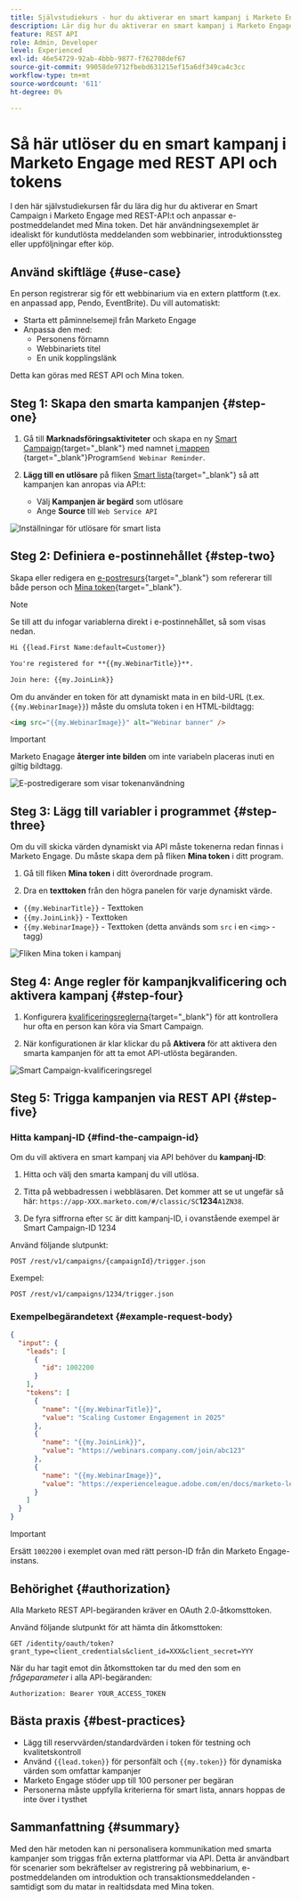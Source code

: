 ```yaml
---
title: Självstudiekurs - hur du aktiverar en smart kampanj i Marketo Engage med REST API och tokens
description: Lär dig hur du aktiverar en smart kampanj i Marketo Engage med REST API och anpassar e-postmeddelandet med Mina token.
feature: REST API
role: Admin, Developer
level: Experienced
exl-id: 46e54729-92ab-4bbb-9877-f762708def67
source-git-commit: 99058de9712fbebd631215ef15a6df349ca4c3cc
workflow-type: tm+mt
source-wordcount: '611'
ht-degree: 0%

---
```


# Så här utlöser du en smart kampanj i Marketo Engage med REST API och tokens

I den här självstudiekursen får du lära dig hur du aktiverar en Smart Campaign i Marketo Engage med REST-API:t och anpassar e-postmeddelandet med Mina token. Det här användningsexemplet är idealiskt för kundutlösta meddelanden som webbinarier, introduktionssteg eller uppföljningar efter köp.

## Använd skiftläge {#use-case}

En person registrerar sig för ett webbinarium via en extern plattform (t.ex. en anpassad app, Pendo, EventBrite). Du vill automatiskt:

* Starta ett påminnelsemejl från Marketo Engage
* Anpassa den med:
   * Personens förnamn
   * Webbinariets titel
   * En unik kopplingslänk

Detta kan göras med REST API och Mina token.

## Steg 1: Skapa den smarta kampanjen {#step-one}

1. Gå till **Marknadsföringsaktiviteter** och skapa en ny [Smart Campaign](https://experienceleague.adobe.com/en/docs/marketo/using/product-docs/core-marketo-concepts/programs/creating-programs/understanding-programs){target="_blank"} med namnet [ i mappen ](https://experienceleague.adobe.com/en/docs/marketo/using/product-docs/core-marketo-concepts/smart-campaigns/understanding-smart-campaigns){target="_blank"}Program`Send Webinar Reminder`.

1. **Lägg till en utlösare** på fliken [Smart lista](https://experienceleague.adobe.com/en/docs/marketo/using/product-docs/core-marketo-concepts/smart-campaigns/creating-a-smart-campaign/define-smart-list-for-smart-campaign-trigger){target="_blank"} så att kampanjen kan anropas via API:t:

   * Välj **Kampanjen är begärd** som utlösare
   * Ange **Source** till `Web Service API`

![Inställningar för utlösare för smart lista](assets/trigger-smart-campaign-rest-api-1.png)

## Steg 2: Definiera e-postinnehållet {#step-two}

Skapa eller redigera en [e-postresurs](https://experienceleague.adobe.com/en/docs/marketo-developer/marketo/rest/assets/emails){target="_blank"} som refererar till både person och [Mina token](https://experienceleague.adobe.com/en/docs/marketo/using/product-docs/core-marketo-concepts/programs/tokens/managing-my-tokens){target="_blank"}.

>[!NOTE]
>
>Se till att du infogar variablerna direkt i e-postinnehållet, så som visas nedan.

```html
Hi {{lead.First Name:default=Customer}}

You're registered for **{{my.WebinarTitle}}**.

Join here: {{my.JoinLink}}
```

Om du använder en token för att dynamiskt mata in en bild-URL (t.ex. `{{my.WebinarImage}}`) måste du omsluta token i en HTML-bildtagg:

```html
<img src="{{my.WebinarImage}}" alt="Webinar banner" />
```

>[!IMPORTANT]
>
>Marketo Enagage **återger inte bilden** om inte variabeln placeras inuti en giltig bildtagg.

![E-postredigerare som visar tokenanvändning](assets/trigger-smart-campaign-rest-api-2.png)

## Steg 3: Lägg till variabler i programmet {#step-three}

Om du vill skicka värden dynamiskt via API måste tokenerna redan finnas i Marketo Engage. Du måste skapa dem på fliken **Mina token** i ditt program.

1. Gå till fliken **Mina token** i ditt överordnade program.

2. Dra en **texttoken** från den högra panelen för varje dynamiskt värde.

* `{{my.WebinarTitle}}` - Texttoken
* `{{my.JoinLink}}` - Texttoken
* `{{my.WebinarImage}}` - Texttoken (detta används som `src` i en `<img>` -tagg)

![Fliken Mina token i kampanj](assets/trigger-smart-campaign-rest-api-3.png)

## Steg 4: Ange regler för kampanjkvalificering och aktivera kampanj {#step-four}

1. Konfigurera [kvalificeringsreglerna](https://experienceleague.adobe.com/en/docs/marketo/using/product-docs/core-marketo-concepts/smart-campaigns/using-smart-campaigns/edit-qualification-rules-in-a-smart-campaign){target="_blank"} för att kontrollera hur ofta en person kan köra via Smart Campaign.

1. När konfigurationen är klar klickar du på **Aktivera** för att aktivera den smarta kampanjen för att ta emot API-utlösta begäranden.

![Smart Campaign-kvalificeringsregel](assets/trigger-smart-campaign-rest-api-4.png)

## Steg 5: Trigga kampanjen via REST API {#step-five}

### Hitta kampanj-ID {#find-the-campaign-id}

Om du vill aktivera en smart kampanj via API behöver du **kampanj-ID**:

1. Hitta och välj den smarta kampanj du vill utlösa.

1. Titta på webbadressen i webbläsaren. Det kommer att se ut ungefär så här: `https://app-XXX.marketo.com/#/classic/SC`**1234**`A1ZN38`.

1. De fyra siffrorna efter `SC` är ditt kampanj-ID, i ovanstående exempel är Smart Campaign-ID 1234

Använd följande slutpunkt:

```
POST /rest/v1/campaigns/{campaignId}/trigger.json
```

Exempel:

```
POST /rest/v1/campaigns/1234/trigger.json
```

### Exempelbegärandetext {#example-request-body}

```json
{
  "input": {
    "leads": [
      {
        "id": 1002200
      }
    ],
    "tokens": [
      {
        "name": "{{my.WebinarTitle}}",
        "value": "Scaling Customer Engagement in 2025"
      },
      {
        "name": "{{my.JoinLink}}",
        "value": "https://webinars.company.com/join/abc123"
      },
      {
        "name": "{{my.WebinarImage}}",
        "value": "https://experienceleague.adobe.com/en/docs/marketo-learn/tutorials/events/media_1c6f338a518ada11550084c8ab3a6bbf554ff6eac.jpeg"
      }
    ]
  }
}
```

>[!IMPORTANT]
>
>Ersätt `1002200` i exemplet ovan med rätt person-ID från din Marketo Engage-instans.

## Behörighet {#authorization}

Alla Marketo REST API-begäranden kräver en OAuth 2.0-åtkomsttoken.

Använd följande slutpunkt för att hämta din åtkomsttoken:

```
GET /identity/oauth/token?grant_type=client_credentials&client_id=XXX&client_secret=YYY
```

När du har tagit emot din åtkomsttoken tar du med den som en _frågeparameter_ i alla API-begäranden:

```
Authorization: Bearer YOUR_ACCESS_TOKEN
```

## Bästa praxis {#best-practices}

* Lägg till reservvärden/standardvärden i token för testning och kvalitetskontroll
* Använd `{{lead.token}}` för personfält och `{{my.token}}` för dynamiska värden som omfattar kampanjer
* Marketo Engage stöder upp till 100 personer per begäran
* Personerna måste uppfylla kriterierna för smart lista, annars hoppas de inte över i tysthet

## Sammanfattning {#summary}

Med den här metoden kan ni personalisera kommunikation med smarta kampanjer som triggas från externa plattformar via API. Detta är användbart för scenarier som bekräftelser av registrering på webbinarium, e-postmeddelanden om introduktion och transaktionsmeddelanden - samtidigt som du matar in realtidsdata med Mina token.

